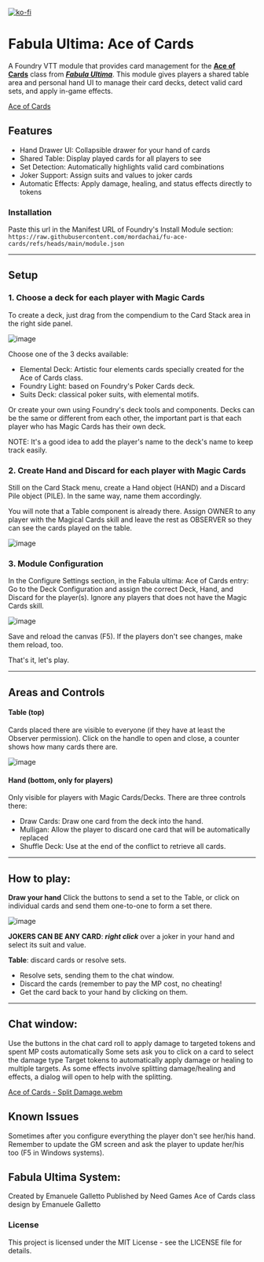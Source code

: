 [![ko-fi](https://ko-fi.com/img/githubbutton_sm.svg)](https://ko-fi.com/W7W01A1ZN1)

# Fabula Ultima: Ace of Cards
A Foundry VTT module that provides card management for the [**Ace of Cards**](https://www.needgames.it/wp-content/uploads/2023/07/Fabula-Bonus-Ace-of-Cards.pdf) class from [***Fabula Ultima***](https://need.games/fabula-ultima/). This module gives players a shared table area and personal hand UI to manage their card decks, detect valid card sets, and apply in-game effects.

[Ace of Cards](https://github.com/user-attachments/assets/dd3530e4-eecc-49e1-ada8-b6d27f1f56aa)

## Features
- Hand Drawer UI: Collapsible drawer for your hand of cards
- Shared Table: Display played cards for all players to see
- Set Detection: Automatically highlights valid card combinations
- Joker Support: Assign suits and values to joker cards
- Automatic Effects: Apply damage, healing, and status effects directly to tokens

### Installation
Paste this url in the Manifest URL of Foundry's Install Module section:
``https://raw.githubusercontent.com/mordachai/fu-ace-cards/refs/heads/main/module.json``
_______________________________
## Setup
### 1. Choose a deck for each player with Magic Cards

To create a deck, just drag from the compendium to the Card Stack area in the right side panel.

![image](https://github.com/user-attachments/assets/db8d18a4-75ca-4697-b89f-45bfe13a5323)

Choose one of the 3 decks available:
- Elemental Deck: Artistic four elements cards specially created for the Ace of Cards class. 
- Foundry Light: based on Foundry's Poker Cards deck.
- Suits Deck: classical  poker suits, with elemental motifs.

Or create your own using Foundry's deck tools and components. Decks can be the same or different from each other, the important part is that each player who has Magic Cards has their own deck.

NOTE: It's a good idea to add the player's name to the deck's name to keep track easily.

### 2. Create Hand and Discard for each player with Magic Cards

Still on the Card Stack menu, create a Hand object (HAND) and a Discard Pile object (PILE). In the same way, name them accordingly.

You will note that a Table component is already there. Assign OWNER to any player with the Magical Cards skill and leave the rest as OBSERVER so they can see the cards played on the table.

![image](https://github.com/user-attachments/assets/0abc148c-7c57-4cc8-9baa-dcb171a4a88f)

### 3. Module Configuration
In the Configure Settings section, in the Fabula ultima: Ace of Cards entry:
Go to the Deck Configuration and assign the correct Deck, Hand, and Discard for the player(s). Ignore any players that does not have the Magic Cards skill.

![image](https://github.com/user-attachments/assets/9762caa6-fd07-4dea-9278-e8ff1bf26931)

Save and reload the canvas (F5). If the players don't see changes, make them reload, too.

That's it, let's play.
_______________________________
## Areas and Controls
#### Table (top)
Cards placed there are visible to everyone (if they have at least the Observer permission).
Click on the handle to open and close, a counter shows how many cards there are.


![image](https://github.com/user-attachments/assets/b9e9c9bd-a01e-4b71-9d15-2d7b152dcf20)


#### Hand (bottom, only for players)
Only visible for players with Magic Cards/Decks. There are three controls there:
- Draw Cards: Draw one card from the deck into the hand.
- Mulligan: Allow the player to discard one card that will be automatically replaced
- Shuffle Deck: Use at the end of the conflict to retrieve all cards.
_______________________________

## How to play:
**Draw your hand**
Click the buttons to send a set to the Table, or click on individual cards and send them one-to-one to form a set there.

![image](https://github.com/user-attachments/assets/ae791ded-10b7-4d85-86f8-ec66fb4431e9)

**JOKERS CAN BE ANY CARD**: ***right click*** over a joker in your hand and select its suit and value.

**Table**: discard cards or resolve sets.
- Resolve sets, sending them to the chat window.
- Discard the cards (remember to pay the MP cost, no cheating!
- Get the card back to your hand by clicking on them.
_______________________________
## Chat window:
Use the buttons in the chat card roll to apply damage to targeted tokens and spent MP costs automatically
Some sets ask you to click on a card to select the damage type 
Target tokens to automatically apply damage or healing to multiple targets. As some effects involve splitting damage/healing and effects, a dialog will open to help with the splitting.

[Ace of Cards - Split Damage.webm](https://github.com/user-attachments/assets/76684803-c492-4ee8-bd1b-f0c363840f6c)

## Known Issues
Sometimes after you configure everything the player don't see her/his hand. Remember to update the GM screen and ask the player to update her/his too (F5 in Windows systems).

## Fabula Ultima System:

Created by Emanuele Galletto
Published by Need Games
Ace of Cards class design by Emanuele Galletto

### License
This project is licensed under the MIT License - see the LICENSE file for details.


